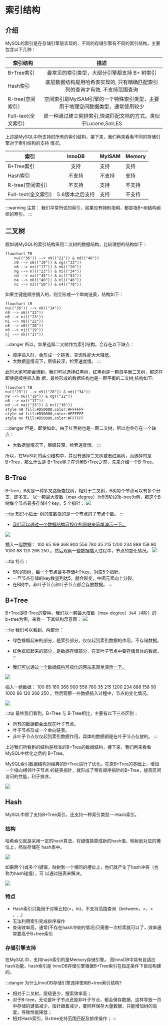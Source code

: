 # 索引结构

## 介绍
MySQL的索引是在存储引擎层实现的，不同的存储引擎有不同的索引结构，主要包含以下几种：


| 索引结构            |                                描述                                |  
|-----------------|:----------------------------------------------------------------:|
| B+Tree索引        |                     最常见的索引类型，大部分引擎都支持 B+ 树索引                     | 
| Hash索引          |             底层数据结构是用哈希表实现的, 只有精确匹配索引列的查询才有效, 不支持范围查询             |
| R-tree(空间索引）    |            空间索引是MyISAM引擎的一个特殊索引类型，主要用于地理空间数据类型，通常使用较少            |
| Full-text(全文索引) |             是一种通过建立倒排索引,快速匹配文档的方式。类似于Lucene,Solr,ES              |


上述是MySQL中所支持的所有的索引结构，接下来，我们再来看看不同的存储引擎对于索引结构的支持
情况。

| 索引             |                                InnoDB                                |                                MyISAM                                |                                Memory                                |
|-----------------|:----------------------------------------------------------------:|------------------------------------------------------------------|------------------------------------------------------------------|
| B+Tree索引        |                     支持                     |                     支持                     |                     支持                     |
| Hash索引          |             不支持             |             不支持             |             支持             |
| R-tree(空间索引）    |            不支持            |            支持            |            不支持            |
| Full-text(全文索引) |             5.6版本之后支持     |             支持            |             不支持           |

:::warning 注意：
我们平常所说的索引，如果没有特别指明，都是指B+树结构组织的索引。
:::

## 二叉树
假如说MySQL的索引结构采用二叉树的数据结构，比较理想的结构如下：
```mermaid
flowchart TB
    nu(("36")) --> n9(("22")) & nd(("48"))
    n9 --> n6(("19")) & ng(("33"))
    n6 --> nx(("17")) & nb(("20"))
    ng --> n7(("23")) & n5(("34"))
    nd --> na(("45")) & nc(("53"))
    na --> n8(("40")) & nl(("46"))
    nc --> n3(("50")) & n4(("70"))
```
如果主键是顺序插入的，则会形成一个单向链表，结构如下：
```mermaid
flowchart LR
nu(("36")) --> n9(("34"))
n9 --> n6(("33"))
n6 --> ni(("23"))
ni --> n8(("22"))
n8 --> n0(("20"))
n0 --> nj(("19"))
nj --> nk(("17"))
```

:::danger 所以，如果选择二叉树作为索引结构，会存在以下缺点：
- 顺序插入时，会形成一个链表，查询性能大大降低。
- 大数据量情况下，层级较深，检索速度慢。
:::

此时大家可能会想到，我们可以选择红黑树，红黑树是一颗自平衡二叉树，那这样即使是顺序插入数
据，最终形成的数据结构也是一颗平衡的二叉树,结构如下:

```mermaid
flowchart TB
nu(("23")) --> n9(("20")) & nd(("34"))
n9 --> n6(("19")) & ng(("22"))
n6 --> nx(("17"))
nd --> na(("33")) & nc(("36"))
style n9 fill:#D50000,color:#FFFFFF
style nd fill:#D50000,color:#FFFFFF
style nx fill:#D50000,color:#FFFFFF
```
:::danger 但是，即使如此，由于红黑树也是一颗二叉树，所以也会存在一个缺点：
- 大数据量情况下，层级较深，检索速度慢。
:::

所以，在MySQL的索引结构中，并没有选择二叉树或者红黑树，而选择的是B+Tree，那么什么是
B+Tree呢？在详解B+Tree之前，先来介绍一个B-Tree。

## B-Tree
B-Tree，B树是一种多叉路衡查找树，相对于二叉树，B树每个节点可以有多个分支，即多叉。
以一颗最大度数（max-degree）为5(5阶)的b-tree为例，那这个B树每个节点最多存储4个key，5
个指针：
![](https://raw.gitmirror.com/KwFruit/basic-picture-service/note-v1.0.0/img/202408131025763.png)

:::tip 知识小贴士:
树的度数指的是一个节点的子节点个数。
:::

- [我们可以通过一个数据结构可视化的网站来简单演示一下。](https://www.cs.usfca.edu/~galles/visualization/BPlusTree.html)

![](https://raw.gitmirror.com/KwFruit/basic-picture-service/note-v1.0.0/img/202408131029798.png)

插入一组数据： 100 65 169 368 900 556 780 35 215 1200 234 888 158 90 1000 88
120 268 250 。然后观察一些数据插入过程中，节点的变化情况。
![](https://raw.gitmirror.com/KwFruit/basic-picture-service/note-v1.0.0/img/202408131030248.png)

:::tip 特点：
- 5阶的B树，每一个节点最多存储4个key，对应5个指针。
- 一旦节点存储的key数量到达5，就会裂变，中间元素向上分裂。
- 在B树中，非叶子节点和叶子节点都会存放数据。
:::

## B+Tree
B+Tree是B-Tree的变种，我们以一颗最大度数（max-degree）为4（4阶）的b+tree为例，来看一
下其结构示意图：
![](https://raw.gitmirror.com/KwFruit/basic-picture-service/note-v1.0.0/img/202408131037279.png)

:::tip 我们可以看到，两部分：
- 绿色框框起来的部分，是索引部分，仅仅起到索引数据的作用，不存储数据。
- 红色框框起来的部分，是数据存储部分，在其叶子节点中要存储具体的数据。
:::

- [我们可以通过一个数据结构可视化的网站来简单演示一下。](https://www.cs.usfca.edu/~galles/visualization/BPlusTree.html)

![](https://raw.gitmirror.com/KwFruit/basic-picture-service/note-v1.0.0/img/202408131041374.png)

插入一组数据： 100 65 169 368 900 556 780 35 215 1200 234 888 158 90 1000 88
120 268 250 。然后观察一些数据插入过程中，节点的变化情况。

![](https://raw.gitmirror.com/KwFruit/basic-picture-service/note-v1.0.0/img/202408131042221.png)

:::tip 最终我们看到，B+Tree 与 B-Tree相比，主要有以下三点区别：
- 所有的数据都会出现在叶子节点。
- 叶子节点形成一个单向链表。
- 非叶子节点仅仅起到索引数据作用，具体的数据都是在叶子节点存放的。
:::

上述我们所看到的结构是标准的B+Tree的数据结构，接下来，我们再来看看MySQL中优化之后的
B+Tree。

MySQL索引数据结构对经典的B+Tree进行了优化。在原B+Tree的基础上，增加一个指向相邻叶子节点
的链表指针，就形成了带有顺序指针的B+Tree，提高区间访问的性能，利于排序。

![](https://raw.gitmirror.com/KwFruit/basic-picture-service/note-v1.0.0/img/202408131044551.png)
## Hash
MySQL中除了支持B+Tree索引，还支持一种索引类型---Hash索引。

### 结构
哈希索引就是采用一定的hash算法，将键值换算成新的hash值，映射到对应的槽位上，然后存储在
hash表中。

![](https://raw.gitmirror.com/KwFruit/basic-picture-service/note-v1.0.0/img/202408131047423.png)

如果两个(或多个)键值，映射到一个相同的槽位上，他们就产生了hash冲突（也称为hash碰撞），可
以通过链表来解决。

![](https://raw.gitmirror.com/KwFruit/basic-picture-service/note-v1.0.0/img/202408131048844.png)

### 特点

- Hash索引只能用于对等比较(=，in)，不支持范围查询（between，>，< ，...）
- 无法利用索引完成排序操作
- 查询效率高，通常(不存在hash冲突的情况)只需要一次检索就可以了，效率通常要高于B+tree索引

### 存储引擎支持
在MySQL中，支持hash索引的是Memory存储引擎。 而InnoDB中具有自适应hash功能，hash索引是
InnoDB存储引擎根据B+Tree索引在指定条件下自动构建的。

:::danger 为什么InnoDB存储引擎选择使用B+tree索引结构?
- 相对于二叉树，层级更少，搜索效率高；
- 对于B-tree，无论是叶子节点还是非叶子节点，都会保存数据，这样导致一页中存储的键值减少，指针跟着减少，要同样保存大量数据，只能增加树的高度，导致性能降低；
- 相对Hash索引，B+tree支持范围匹配及排序操作；
:::